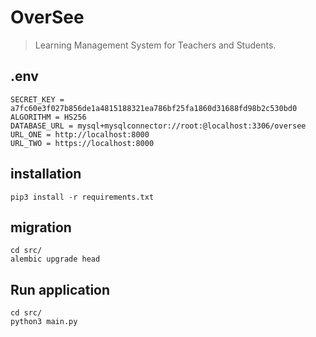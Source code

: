 # OverSee

> Learning Management System for Teachers and Students.

## .env
```
SECRET_KEY = a7fc60e3f027b856de1a4815188321ea786bf25fa1860d31688fd98b2c530bd0
ALGORITHM = HS256
DATABASE_URL = mysql+mysqlconnector://root:@localhost:3306/oversee
URL_ONE = http://localhost:8000
URL_TWO = https://localhost:8000
```

## installation

```
pip3 install -r requirements.txt
```

## migration

```
cd src/
alembic upgrade head
```

## Run application

```
cd src/
python3 main.py
```
